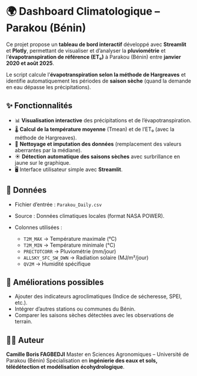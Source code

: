 # 🌍 Dashboard Climatologique – Parakou (Bénin)

Ce projet propose un **tableau de bord interactif** développé avec **Streamlit** et **Plotly**, permettant de visualiser et d’analyser la **pluviométrie** et l’**évapotranspiration de référence (ET₀)** à Parakou (Bénin) entre **janvier 2020 et août 2025**.

Le script calcule l’**évapotranspiration selon la méthode de Hargreaves** et identifie automatiquement les périodes de **saison sèche** (quand la demande en eau dépasse les précipitations).

## ✨ Fonctionnalités

* 📊 **Visualisation interactive** des précipitations et de l’évapotranspiration.
* 🌡️ **Calcul de la température moyenne** (Tmean) et de l’ET₀ (avec la méthode de Hargreaves).
* 🧹 **Nettoyage et imputation des données** (remplacement des valeurs aberrantes par la médiane).
* ☀️ **Détection automatique des saisons sèches** avec surbrillance en jaune sur le graphique.
* 🖥️ Interface utilisateur simple avec **Streamlit**.

## 📂 Données

* Fichier d’entrée : `Parakou_Daily.csv`
* Source : Données climatiques locales (format NASA POWER).
* Colonnes utilisées :

  * `T2M_MAX` → Température maximale (°C)
  * `T2M_MIN` → Température minimale (°C)
  * `PRECTOTCORR` → Pluviométrie (mm/jour)
  * `ALLSKY_SFC_SW_DWN` → Radiation solaire (MJ/m²/jour)
  * `QV2M` → Humidité spécifique

## 🔧 Améliorations possibles

* Ajouter des indicateurs agroclimatiques (Indice de sécheresse, SPEI, etc.).
* Intégrer d’autres stations ou communes du Bénin.
* Comparer les saisons sèches détectées avec les observations de terrain.

## 👨‍💻 Auteur

**Camille Boris FAGBEDJI**
Master en Sciences Agronomiques – Université de Parakou (Bénin)
Spécialisation en **ingénierie des eaux et sols, télédétection et modélisation écohydrologique**.
